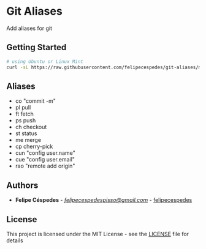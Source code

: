# Git Aliases

Add aliases for git

## Getting Started

```bash
# using Ubuntu or Linux Mint
curl -sL https://raw.githubusercontent.com/felipecespedes/git-aliases/master/git-aliases | sudo -E bash -
```

## Aliases

- co "commit -m"
- pl pull
- ft fetch
- ps push
- ch checkout
- st status
- me merge
- cp cherry-pick
- cun "config user.name"
- cue "config user.email"
- rao "remote add origin"

## Authors

* **Felipe Céspedes** - *felipecespedespisso@gmail.com* - [felipecespedes](https://github.com/felipecespedes)

## License

This project is licensed under the MIT License - see the [LICENSE](LICENSE) file for details